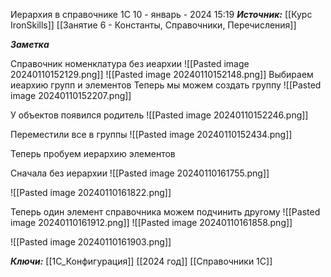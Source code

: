 
Иерархия в справочнике 1С
 10 - январь - 2024  15:19 
***Источник:***  [[Курс IronSkills]] [[Занятие 6 - Константы, Справочники, Перечисления]]

***Заметка*** 

Справочник номенклатура без иеархии
![[Pasted image 20240110152129.png]]
![[Pasted image 20240110152148.png]]
Выбираем иеархию групп и элементов
Теперь мы можем создать группу 
![[Pasted image 20240110152207.png]]

У объектов появился родитель
![[Pasted image 20240110152246.png]]

Переместили все в группы
![[Pasted image 20240110152434.png]]



Теперь пробуем иерархию элементов 

Сначала без иерархии
![[Pasted image 20240110161755.png]]

![[Pasted image 20240110161822.png]]

Теперь один элемент справочника можем подчинить другому
![[Pasted image 20240110161912.png]]
![[Pasted image 20240110161858.png]]

![[Pasted image 20240110161903.png]]


***Ключи:*** [[1С_Конфигурация]] [[2024 год]] [[Справочники 1С]]
